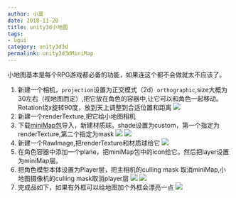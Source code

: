 ```yaml
---
author: 小莫
date: 2018-11-20
title: unity3d小地图
tags:
- ugui
category: unity3d3d
permalink: unity3d3dMiniMap
---
```

小地图基本是每个RPG游戏都必备的功能，如果连这个都不会做就太不应该了。
<!-- more -->

1. 新建一个相机，`projection`设置为正交模式（2d）`orthographic`,size大概为30左右（视地图而定）,把它放在角色的容器中,让它可以和角色一起移动。Rotation绕x旋转90度，放到天上调整到合适位置和距离
![](https://image.xiaomo.info/unity3d/miniMap/miniMapCamera.png)
2. 新建一个renderTexture,把它给小地图相机
3. 下载[miniMap包](https://image.xiaomo.info/unity3d3d/ugui/minimap/Minimap.unity3dpackage)导入，新建材质球。shade设置为custom，第一个指定为renderTexture,第二个指定为mask
![](https://image.xiaomo.info/unity3d/miniMap/miniMapPackage.png)
![](https://image.xiaomo.info/unity3d/miniMap/mat_miniMap.png)
4. 新建一个RawImage,把renderTexture和材质球给它
![](https://image.xiaomo.info/unity3d/miniMap/miniMapImage.png)
6. 在角色容器中添加一个plane，把miniMap包中的icon给它。然后把layer设置为miniMap层。
7. 把角色模型本体设置为Player层，把主相机的culling mask 取消miniMap,小地图摄像机的culling mask取消player层
![](https://image.xiaomo.info/unity3d/miniMap/mainCamera.png)
![](https://image.xiaomo.info/unity3d/miniMap/miniMapCameraCullingMask.png)
5. 完成品如下，如果有外框可以给地图加个外框会漂亮一点
![](https://image.xiaomo.info/unity3d/miniMap/CompleteMiniMap.png)

